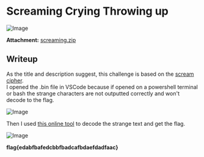 # Screaming Crying Throwing up
![Image](https://github.com/user-attachments/assets/504bf5b3-eaa2-40c9-88fa-ffe7ef951693)

**Attachment:** [screaming.zip](https://github.com/user-attachments/files/19054115/screaming.zip)

## Writeup

As the title and description suggest, this challenge is based on the [scream cipher](https://github.com/matthewpwatkins/scream-cipher).  
I opened the .bin file in VSCode because if opened on a powershell terminal or bash the strange characters are not outputted correctly and won't decode to the flag.

![Image](https://github.com/user-attachments/assets/b750cd16-14e7-4496-8ca6-4e93448bd617)

Then I used [this online tool](https://scream-cipher.netlify.app/) to decode the strange text and get the flag.

![Image](https://github.com/user-attachments/assets/241c523b-b298-44c3-ab4f-0428c2edc4f1)

**flag{edabfbafedcbbfbadcafbdaefdadfaac}**
